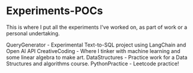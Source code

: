 # Experiments-POCs
This is where I put all the experiments I've worked on, as part of work or a personal undertaking. 

QueryGenerator - Experimental Text-to-SQL project using LangChain and Open AI API
CreativeCoding - Where I tinker with machine learning and some linear algebra to make art. 
DataStructures - Practice work for a Data Structures and algorithms course. 
PythonPractice - Leetcode practice!


